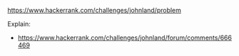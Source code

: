 https://www.hackerrank.com/challenges/johnland/problem

Explain:

- https://www.hackerrank.com/challenges/johnland/forum/comments/666469
